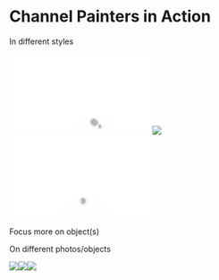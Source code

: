 # Channel Painters in Action

In different styles

<img src="/data/output/gif/Cars_udnie_L9_blank_forward_background.gif" width="256"><img src="/data/output/gif/Cars_starry_L9.gif" width="256"><img src="/data/output/gif/Cars_rain_L9.gif" width="256">

Focus more on object(s)


On different photos/objects

<img src="/data/output/gif/Bus_udnie_L9.gif" width="256"><img src="/data/output/gif/Bus_starry_L9.gif" width="256"><img src="/data/output/gif/Bus_wave_L9.gif" width="256">
